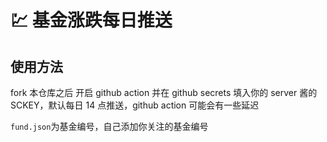 # 💹 基金涨跌每日推送

## 使用方法

fork 本仓库之后 开启 github action 并在 github secrets 填入你的 server 酱的 SCKEY，默认每日 14 点推送，github action 可能会有一些延迟

`fund.json`为基金编号，自己添加你关注的基金编号
